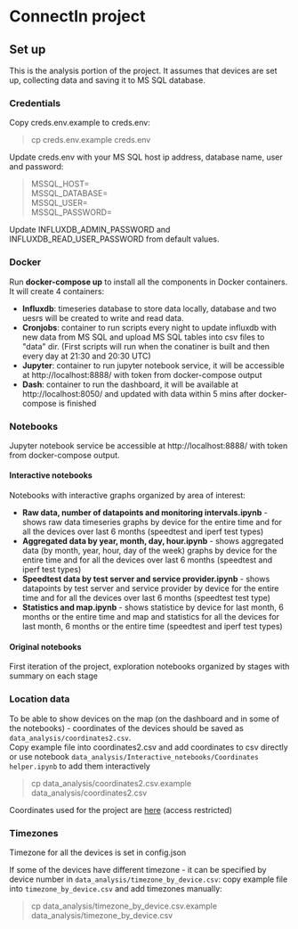 # ConnectIn project

## Set up

This is the analysis portion of the project. It assumes that devices are set up, collecting data and saving it to MS SQL database.

### Credentials
Copy creds.env.example to creds.env:

> cp creds.env.example creds.env

Update creds.env with your MS SQL host ip address, database name, user and password:

>MSSQL_HOST=    
>MSSQL_DATABASE=   
>MSSQL_USER=   
>MSSQL_PASSWORD=   
 
Update INFLUXDB_ADMIN_PASSWORD and INFLUXDB_READ_USER_PASSWORD from default values.

### Docker

Run **docker-compose up** to install all the components in Docker containers.   
It will create 4 containers:

- **Influxdb**: timeseries database to store data locally, database and two uesrs will be created to write and read data.
- **Cronjobs**: container to run scripts every night to update influxdb with new data from MS SQL and upload MS SQL tables into csv files to "data" dir.
(First scripts will run when the conatiner is built and then every day at 21:30 and 20:30 UTC)
- **Jupyter**: container to run jupyter notebook service, it will be accessible at http://localhost:8888/ with token from docker-compose output
- **Dash**: container to run the dashboard, it will be available at http://localhost:8050/ and updated with data within 5 mins after docker-compose is finished

### Notebooks
Jupyter notebook service be accessible at http://localhost:8888/ with token from docker-compose output.

#### Interactive notebooks
Notebooks with interactive graphs organized by area of interest:

-  **Raw data, number of datapoints and monitoring intervals.ipynb** - shows raw data timeseries graphs by device for the entire time and for all the devices over last 6 months (speedtest and iperf test types)
-  **Aggregated data by year, month, day, hour.ipynb** - shows aggregated data (by month, year, hour, day of the week) graphs by device for the entire time and for all the devices over last 6 months (speedtest and iperf test types)
-  **Speedtest data by test server and service provider.ipynb** - shows datapoints by test server and service provider by device for the entire time  and for all the devices over last 6 months (speedtest test type)
-  **Statistics and map.ipynb** - shows statistice by device for last month, 6 months or the entire time  and  map and statistics for all the devices for last month, 6 months or the entire time (speedtest and iperf test types)


#### Original notebooks

First iteration of the project, exploration notebooks organized by stages with summary on each stage 


### Location data

To be able to show devices on the map (on the dashboard and in some of the notebooks) - coordinates of the devices should be saved as `data_analysis/coordinates2.csv`.  
Copy example file into  coordinates2.csv and add coordinates to csv directly or use notebook `data_analysis/Interactive_notebooks/Coordinates helper.ipynb` to add them interactively

> cp data_analysis/coordinates2.csv.example  data_analysis/coordinates2.csv

Coordinates used for the project are [here](https://docs.google.com/spreadsheets/d/19uYQM8fbDngLbV8RckWXQ0sQemg92XAid6gV_bHRQDw/edit#gid=975122863) (access restricted) 
 
### Timezones

Timezone for all the devices is set in config.json 

If some of the devices have different timezone - it can be specified by device number in `data_analysis/timezone_by_device.csv`:  copy example file into `timezone_by_device.csv` and add timezones manually: 

>cp data_analysis/timezone_by_device.csv.example data_analysis/timezone_by_device.csv
